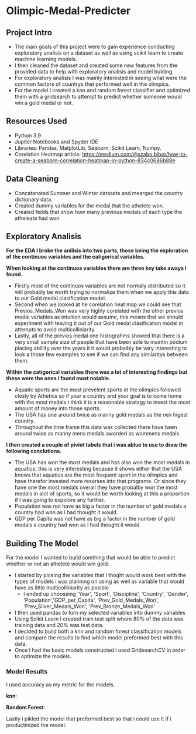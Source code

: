 # Olimpic-Medal-Predicter
## Project Intro
  - The main goals of this project were to gain experience conducting exploratory analisis on a dataset as well as using scikit learn to create machine learning models.
  - I then cleaned the dataset and created some new features from the provided data to help with exploratory analisis and model bulding.
  - For exploratory analisis I was mainly interested in seeing what were the common factors of countrys that performed well in the olimpics.
  - For the model I created a knn and random forest classifier and optimized them with a gridsearch to attempt to predict whether someone would win a gold medal or not.

## Resources Used
  -  Python 3.9
  - Jupiter Notebooks and Spyder IDE
  - Libraries: Pandas, MatplotLib, Seaborn, Scikit Learn, Numpy.
  - Corelation Heatmap article: https://medium.com/@szabo.bibor/how-to-create-a-seaborn-correlation-heatmap-in-python-834c0686b88e 
## Data Cleaning
  - Concatanated Summer and Winter datasets and mearged the country dictionary data.
  - Created dummy variables for the medal that the athelete won.
  - Created feilds that show how many previous medals of each type the atheleate had won.
## Exploratory Analisis
**For the EDA I broke the anilisis into two parts, those being the exploration of the continuos variables and the catigorical variables.**

**When looking at the continuos variables there are three key take aways I found.**
  - Firstly most of the continuos variables are not normaly distributed so it will probably be worth trying to normalize them when we apply this data to our Gold medal clasification model.
  - Second when we looked at he corelation heat map we could see that Previos_Medals_Won was very highly corelated with the other previos medal variables as intuition would assume, this means that we should experiment with leaving it out of our Gold medal clasification model in attempts to avoid multicolliniarity.
  - Lastly, all of the previos medal one histograhms showed that there is a very small sample size of people that have been able to maintin podium placing abillity over the years it it would probalbly be vary interesting to look a those few examples to see if we can find any similaritys between them.

**Within the catigorical variables there was a lot of interesting findings but these were the ones i found most notable.**
  - Aquatic sports are the most prevelent sports at the olimpics followed closly by Athetics so if your a country and your goal is to come home with the most medals i think it is a reasonable stratagy to invest the most amount of money into those sports.
  - The USA has one around twice as manny gold medals as the nex higest country.
  - Throughout the time frame this data was collected there have been around twice as manny mens medals awarded as wommens medals.

**I then created a couple of piviot tabels that i was ablue to use to draw the following conclutions.**
  - The USA has won the most medals and has also won the most medals in aquatics, this is very interesting because it     shows either that the USA knows that aquatics are the most frequent sport in the olimpics and have therefor invested    more resorses into that programe. Or since they have one the most medals overall they have probalby won the most medals in alot of sports, so it would be worth looking at this a proportion if I was going to expolore any further.
  - Population was not have as big a factor in the number of gold medals a country had won as I had thought it would.
  - GDP per Capita was not have as big a factor in the number of gold medals a country had won as I had thought it would.

## Building The Model
For the model I wanted to build somthing that would be able to predict whether or not an athelete would win gold.
  - I started by picking the variables that I thoght would work best with the types of models i was planning on using as well as variable that would have as little multicolliniarity as posible
    - I ended up chooseing 'Year', 'Sport', 'Discipline', 'Country', 'Gender', 'Population','GDP_per_Capita', 'Prev_Gold_Medals_Won', 'Prev_Silver_Medals_Won', 'Prev_Bronze_Medals_Won'
  - I then used pandas to turn my selected variables into dummy variables 
  - Using Scikit Learn I created train test split where 80% of the data was training data and 20% was test data.
  - I decided to build both a knn and random forest classification models and compare the results to find which model preformed best with this data.
  - Once I had the basic models constructed i used GridsearchCV in order to optimize the models.
  ### Model Results
  I used accuracy as my metric for the models.
  
  **knn**: 
  
  **Random Forest**: 
  
  Lastly i pikled the model that preformed best so that i could use it if i productinized the model.
  
